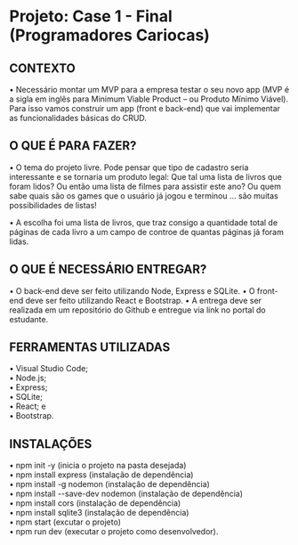 # Projeto: Case 1 - Final (Programadores Cariocas)

<h2>CONTEXTO</h2>

• Necessário montar um MVP para a empresa testar o seu novo app (MVP é a sigla em inglês para Minimum Viable Product – ou Produto Mínimo Viável). Para isso vamos construir um app (front e back-end) que vai implementar as funcionalidades básicas do CRUD.

<h2>O QUE É PARA FAZER?</h2>

• O tema do projeto livre. Pode pensar que tipo de cadastro seria interessante e se tornaria um produto legal: Que tal uma lista de livros que foram lidos? Ou então uma lista de filmes para assistir este ano? Ou quem sabe quais são os games que o usuário já jogou e terminou … são muitas possibilidades de listas!

• A escolha foi uma lista de livros, que traz consigo a quantidade total de páginas de cada livro a um campo de controe de quantas páginas já foram lidas.

<h2>O QUE É NECESSÁRIO ENTREGAR?</h2>

• O back-end deve ser feito utilizando Node, Express e SQLite.
• O front-end deve ser feito utilizando React e Bootstrap.
• A entrega deve ser realizada em um repositório do Github e entregue via link no portal do estudante.

<h2>FERRAMENTAS UTILIZADAS</H2>

• Visual Studio Code;<br>
• Node.js;<br>
• Express;<br>
• SQLite;<br>
• React; e<br>
• Bootstrap.<br>

<h2>INSTALAÇÕES</h2>

• npm init -y (inicia o projeto na pasta desejada)<br>
• npm install express (instalação de dependência)<br>
• npm install -g nodemon (instalação de dependência)<br>
• npm install --save-dev nodemon (instalação de dependência)<br>
• npm install cors (instalação de dependência)<br>
• npm install sqlite3 (instalação de dependência)<br>
• npm start (excutar o projeto)<br>
• npm run dev (executar o projeto como desenvolvedor).<br>

